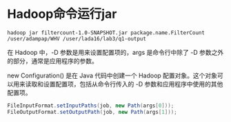 # Hadoop命令运行jar

`hadoop jar filtercount-1.0-SNAPSHOT.jar package.name.FilterCount /user/adampap/WHV /user/lada16/lab3/q1-output`

在 Hadoop 中，-D 参数是用来设置配置项的，args 是命令行中除了 -D 参数之外的部分，通常是应用程序的参数。

new Configuration() 是在 Java 代码中创建一个 Hadoop 配置对象。这个对象可以用来读取和设置配置项，包括从命令行传入的 -D 参数和应用程序中使用的其他配置项。

```java
FileInputFormat.setInputPaths(job, new Path(args[0]));
FileOutputFormat.setOutputPath(job, new Path(args[1]));
```